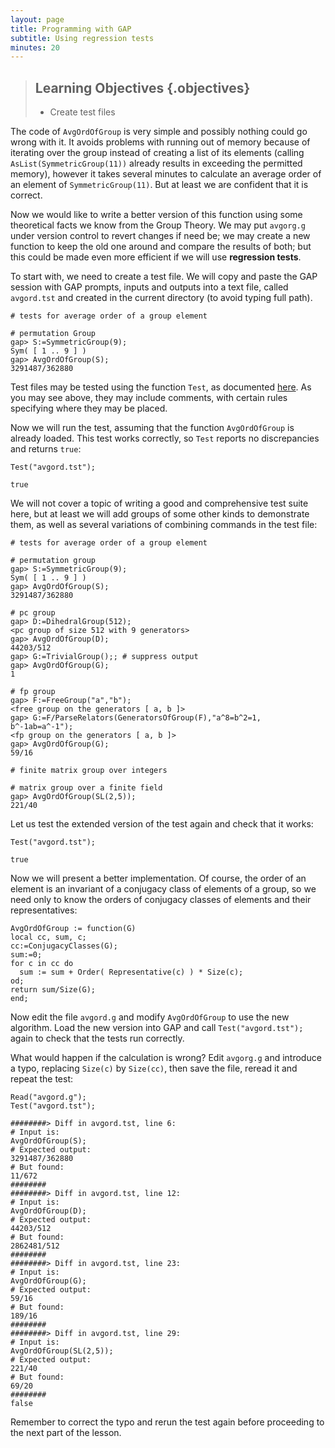 ```yaml
---
layout: page
title: Programming with GAP
subtitle: Using regression tests
minutes: 20
---
```

> ## Learning Objectives {.objectives}
>
> * Create test files

The code of `AvgOrdOfGroup` is very simple and possibly nothing could go wrong
with it. It avoids problems with running out of memory because of iterating
over the group instead of creating a list of its elements
(calling `AsList(SymmetricGroup(11))` already results in exceeding the permitted
memory), however it takes several minutes to calculate an average order of an
element of `SymmetricGroup(11)`. But at least we are confident that it is
correct.

Now we would like to write a better version of this function using some
theoretical facts we know from the Group Theory. We may put
`avgorg.g` under version control to revert changes if need be;
we may create a new function to keep the old one around and compare the
results of both; but this could be made even more efficient if we will
use **regression tests**.

To start with, we need to create a test file. We will copy and paste
the GAP session with GAP prompts, inputs and outputs into a text file, called
`avgord.tst` and created in the current directory (to avoid typing full path).

~~~ {.gap}
# tests for average order of a group element

# permutation Group
gap> S:=SymmetricGroup(9);
Sym( [ 1 .. 9 ] )
gap> AvgOrdOfGroup(S);
3291487/362880
~~~

Test files may be tested using the function `Test`, as documented [here](http://www.gap-system.org/Manuals/doc/ref/chap7.html#X87712F9D8732193C).
As you may see above, they may include comments, with certain rules specifying
where they may be placed.

Now we will run the test, assuming that the function `AvgOrdOfGroup` is already
loaded. This test works correctly, so `Test` reports no discrepancies and
returns `true`:

~~~ {.gap}
Test("avgord.tst");
~~~

~~~ {.output}
true
~~~

We will not cover a topic of writing a good and comprehensive test suite here,
but at least we will add groups of some other kinds to demonstrate them, as
well as several variations of combining commands in the test file:

~~~ {.gap}
# tests for average order of a group element

# permutation group
gap> S:=SymmetricGroup(9);
Sym( [ 1 .. 9 ] )
gap> AvgOrdOfGroup(S);
3291487/362880

# pc group
gap> D:=DihedralGroup(512);
<pc group of size 512 with 9 generators>
gap> AvgOrdOfGroup(D);
44203/512
gap> G:=TrivialGroup();; # suppress output
gap> AvgOrdOfGroup(G);
1

# fp group
gap> F:=FreeGroup("a","b");
<free group on the generators [ a, b ]>
gap> G:=F/ParseRelators(GeneratorsOfGroup(F),"a^8=b^2=1, b^-1ab=a^-1");
<fp group on the generators [ a, b ]>
gap> AvgOrdOfGroup(G);
59/16

# finite matrix group over integers

# matrix group over a finite field
gap> AvgOrdOfGroup(SL(2,5));
221/40
~~~

Let us test the extended version of the test again and check that it works:

~~~ {.gap}
Test("avgord.tst");
~~~

~~~ {.output}
true
~~~

Now we will present a better implementation. Of course, the order of an element
is an invariant of a conjugacy class of elements of a group, so we need only to
know the orders of conjugacy classes of elements and their representatives:

~~~ {.gap}
AvgOrdOfGroup := function(G)
local cc, sum, c;
cc:=ConjugacyClasses(G);
sum:=0;
for c in cc do
  sum := sum + Order( Representative(c) ) * Size(c);
od;
return sum/Size(G);
end;
~~~

Now edit the file `avgord.g` and modify `AvgOrdOfGroup` to use the new algorithm.
Load the new version into GAP and call `Test("avgord.tst");` again to check that
the tests run correctly.

What would happen if the calculation is wrong? Edit `avgorg.g` and introduce a
typo, replacing `Size(c)` by `Size(cc)`, then save the file, reread it and repeat
the test:

~~~ {.gap}
Read("avgord.g");
Test("avgord.tst");
~~~

~~~ {.output}
########> Diff in avgord.tst, line 6:
# Input is:
AvgOrdOfGroup(S);
# Expected output:
3291487/362880
# But found:
11/672
########
########> Diff in avgord.tst, line 12:
# Input is:
AvgOrdOfGroup(D);
# Expected output:
44203/512
# But found:
2862481/512
########
########> Diff in avgord.tst, line 23:
# Input is:
AvgOrdOfGroup(G);
# Expected output:
59/16
# But found:
189/16
########
########> Diff in avgord.tst, line 29:
# Input is:
AvgOrdOfGroup(SL(2,5));
# Expected output:
221/40
# But found:
69/20
########
false
~~~

Remember to correct the typo and rerun the test again
before proceeding to the next part of the lesson.
